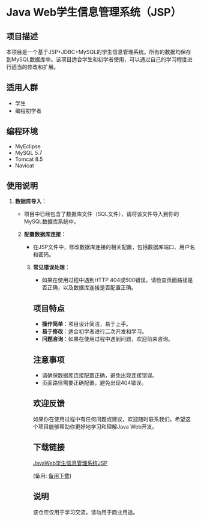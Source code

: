 # Java Web学生信息管理系统（JSP）

## 项目描述

本项目是一个基于JSP+JDBC+MySQL的学生信息管理系统。所有的数据均保存到MySQL数据库中。该项目适合学生和初学者使用，可以通过自己的学习程度进行适当的修改和扩展。

## 适用人群

- 学生
- 编程初学者

## 编程环境

- MyEclipse
- MySQL 5.7
- Tomcat 8.5
- Navicat

## 使用说明

1. **数据库导入**：
   - 项目中已经包含了数据库文件（SQL文件），请将该文件导入到你的MySQL数据库系统中。

   2. **配置数据库连接**：
      - 在JSP文件中，修改数据库连接的相关配置，包括数据库端口、用户名和密码。

      3. **常见错误处理**：
         - 如果在使用过程中遇到HTTP 404或500错误，请检查页面路径是否正确，以及数据库连接是否配置正确。

         ## 项目特点

         - **操作简单**：项目设计简洁，易于上手。
         - **易于修改**：适合初学者进行二次开发和学习。
         - **问题咨询**：如果在使用过程中遇到问题，欢迎前来咨询。

         ## 注意事项

         - 请确保数据库连接配置正确，避免出现连接错误。
         - 页面路径需要正确配置，避免出现404错误。

         ## 欢迎反馈

         如果你在使用过程中有任何问题或建议，欢迎随时联系我们。希望这个项目能够帮助你更好地学习和理解Java Web开发。

         ## 下载链接
         [JavaWeb学生信息管理系统JSP](https://pan.quark.cn/s/ea3ab84355f4) 

         (备用: [备用下载](https://pan.baidu.com/s/1duUupclR3LpROecTxsfdrw?pwd=1234))

         ## 说明

         该仓库仅用于学习交流，请勿用于商业用途。
